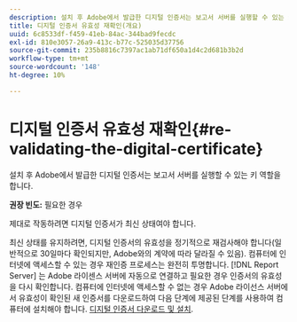 ```yaml
---
description: 설치 후 Adobe에서 발급한 디지털 인증서는 보고서 서버를 실행할 수 있는 키 역할을 합니다.
title: 디지털 인증서 유효성 재확인(개요)
uuid: 6c8533df-f459-41eb-84ac-344bad9fecdc
exl-id: 810e3057-26a9-413c-b77c-525035d37756
source-git-commit: 235b8816c7397ac1ab71df650a1d4c2d681b3b2d
workflow-type: tm+mt
source-wordcount: '148'
ht-degree: 10%

---
```


# 디지털 인증서 유효성 재확인{#re-validating-the-digital-certificate}

설치 후 Adobe에서 발급한 디지털 인증서는 보고서 서버를 실행할 수 있는 키 역할을 합니다.

**권장 빈도:** 필요한 경우

제대로 작동하려면 디지털 인증서가 최신 상태여야 합니다.

최신 상태를 유지하려면, 디지털 인증서의 유효성을 정기적으로 재검사해야 합니다(일반적으로 30일마다 확인되지만, Adobe와의 계약에 따라 달라질 수 있음). 컴퓨터에 인터넷에 액세스할 수 있는 경우 재인증 프로세스는 완전히 투명합니다. [!DNL Report Server] 는 Adobe 라이센스 서버에 자동으로 연결하고 필요한 경우 인증서의 유효성을 다시 확인합니다. 컴퓨터에 인터넷에 액세스할 수 없는 경우 Adobe 라이선스 서버에서 유효성이 확인된 새 인증서를 다운로드하여 다음 단계에 제공된 단계를 사용하여 컴퓨터에 설치해야 합니다. [디지털 인증서 다운로드 및 설치](../../../home/c-rpt-oview/c-inst-rpt/c-install-dig-cert/c-install-dig-cert.md#concept-5a61fc67df3643598c7c403962075f76).
